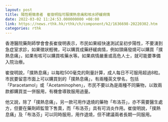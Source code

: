 ```yaml
---
layout: post
title: 陽性輕徵患者　崔俊明指可服撲熱息痛和咳水紓緩病情
date: 2022-03-02 11:24:53.000000000 +08:00
link: https://news.rthk.hk/rthk/ch/component/k2/1636698-20220302.htm
categories: rthk
---
```


香港醫院藥劑師學會會長崔俊明表示，市民如果經快速測試呈初步陽性，不要湧到急症室求診，如果徵狀輕微，可以購買成藥紓緩病情，例如頭痛發燒可以購買「撲熱息痛」，如果有咳可以購買咳藥水等。如果病情嚴重或高危人士，就可能要準備入院治療。

崔俊明說，「撲熱息痛」以每粒500毫克的劑量計算，成人每日不可服用超過8粒。市民要留意市面上可以購買到的「撲熱息痛」，有兩種英文學名，包括「Paracetamol」或「Acetaminophen」，市民不要以為是兩種不同藥物，以致兩款都購買並一併服用，有機會導致服用過量。

他又說，除了「撲熱息痛」，另一款可用作退燒的藥物「布洛芬」，亦不需要醫生處方，但要在藥劑師監管下售賣，而「布洛芬」具有可消炎作用。崔俊明說，「撲熱息痛」及「布洛芬」可以同時服用，用作退燒，但不建議兩者長期一同服用。
